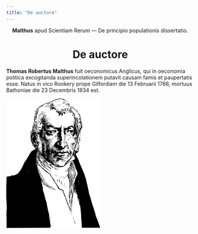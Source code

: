 ```yaml
---
title: "De auctore"
---
```


<div style="text-align:center"><strong>Malthus</strong> apud Scientiam Rerum — De principio populationis dissertatio.</div>

<div style="text-align:center"><h1>De auctore</h1></div>

**Thomas Robertus Malthus** fuit oeconomicus Anglicus, qui in oeconomia
politica excogitanda superincolationem putavit causam famis et
paupertatis esse. Natus in vico Rookery prope Gilfordiam die 13
Februarii 1766, mortuus Bathoniae die 23 Decembris 1834 est.

<p class="cover"><img src="../images/web/Malthus.svg" style="width:50%" alt="{{ title }}" class="cover"></p>

